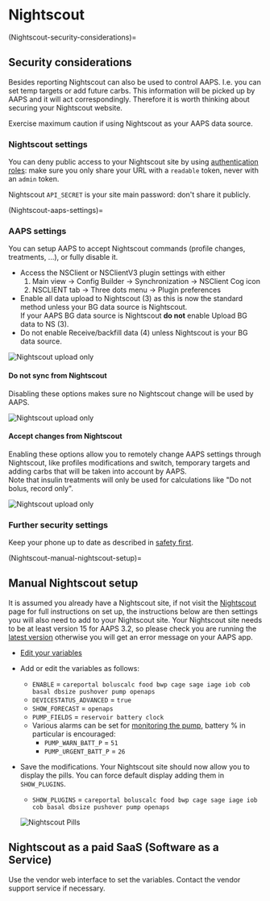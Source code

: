 # Nightscout

(Nightscout-security-considerations)=
## Security considerations

Besides reporting Nightscout can also be used to control AAPS. I.e. you can set temp targets or add future carbs. This information will be picked up by AAPS and it will act correspondingly. Therefore it is worth thinking about securing your Nightscout website.

Exercise maximum caution if using Nightscout as your AAPS data source.

### Nightscout settings

You can deny public access to your Nightscout site by using [authentication roles](https://nightscout.github.io/nightscout/security): make sure you only share your URL with a `readable` token, never with an `admin` token.

Nightscout `API_SECRET` is your site main password: don't share it publicly.

(Nightscout-aaps-settings)=
### AAPS settings

You can setup AAPS to accept Nightscout commands (profile changes, treatments, ...), or fully disable it.  

* Access the NSClient or NSClientV3 plugin settings with either
  1) Main view -> Config Builder -> Synchronization -> NSClient Cog icon
  2) NSCLIENT tab -> Three dots menu -> Plugin preferences
* Enable all data upload to Nightscout (3) as this is now the standard method unless your BG data source is Nightscout.  
  If your AAPS BG data source is Nightscout **do not** enable Upload BG data to NS (3).
* Do not enable Receive/backfill data (4) unless Nightscout is your BG data source.

![Nightscout upload only](../images/NSsafety.png)

#### Do not sync from Nightscout

Disabling these options makes sure no Nightscout change will be used by AAPS.

![Nightscout upload only](../images/NSsafety2.png)

#### Accept changes from Nightscout

Enabling these options allow you to remotely change AAPS settings through Nightscout, like profiles modifications and switch, temporary targets and adding carbs that will be taken into account by AAPS.  
Note that insulin treatments will only be used for calculations like "Do not bolus, record only".

![Nightscout upload only](../images/NSsafety3.png)



### Further security settings

Keep your phone up to date as described in [safety first](#preparing-safety-first).

(Nightscout-manual-nightscout-setup)=
## Manual Nightscout setup

It is assumed you already have a Nightscout site, if not visit the [Nightscout](http://nightscout.github.io/nightscout/new_user/) page for full instructions on set up, the instructions below are then settings you will also need to add to your Nightscout site.  Your Nightscout site needs to be at least version 15 for AAPS 3.2, so please check you are running the [latest version](https://nightscout.github.io/update/update/#updating-your-site-to-the-latest-version) otherwise you will get an error message on your AAPS app.

* [Edit your variables](https://nightscout.github.io/nightscout/setup_variables/#nightscout-configuration)

* Add or edit the variables as follows:
  * `ENABLE` = `careportal boluscalc food bwp cage sage iage iob cob basal dbsize pushover pump openaps`
  * `DEVICESTATUS_ADVANCED` = `true`
  * `SHOW_FORECAST` = `openaps`
  * `PUMP_FIELDS` = `reservoir battery clock`
  * Various alarms can be set for [monitoring the pump](https://github.com/nightscout/cgm-remote-monitor#pump-pump-monitoring), battery % in particular is encouraged:
    * `PUMP_WARN_BATT_P` = `51`
    * `PUMP_URGENT_BATT_P` = `26`  

* Save the modifications. Your Nightscout site should now allow you to display the pills. You can force default display adding them in `SHOW_PLUGINS`.

  * `SHOW_PLUGINS` = `careportal boluscalc food bwp cage sage iage iob cob basal dbsize pushover pump openaps`

  ![Nightscout Pills](../images/nightscout1.png)


## Nightscout as a paid SaaS (Software as a Service)

Use the vendor web interface to set the variables. Contact the vendor support service if necessary.
